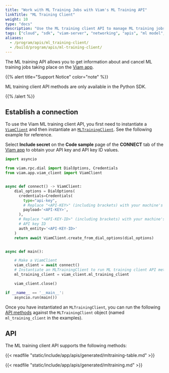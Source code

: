 ```yaml
---
title: "Work with ML Training Jobs with Viam's ML Training API"
linkTitle: "ML Training Client"
weight: 10
type: "docs"
description: "Use the ML training client API to manage ML training jobs taking place in Viam's cloud app."
tags: ["cloud", "sdk", "viam-server", "networking", "apis", "ml model", "ml"]
aliases:
  - /program/apis/ml_training-client/
  - /build/program/apis/ml-training-client/
---
```


The ML training API allows you to get information about and cancel ML training jobs taking place on the [Viam app](https://app.viam.com).

{{% alert title="Support Notice" color="note" %}}

ML training client API methods are only available in the Python SDK.

{{% /alert %}}

## Establish a connection

To use the Viam ML training client API, you first need to instantiate a [`ViamClient`](https://python.viam.dev/autoapi/viam/app/viam_client/index.html#viam.app.viam_client.ViamClient) and then instantiate an [`MLTrainingClient`](https://python.viam.dev/autoapi/viam/app/viam_client/index.html#viam.app.viam_client.ViamClient.ml_training_client).
See the following example for reference.

<!-- After sveltekit migration we should also be able to get a key from the UI-->

Select **Include secret** on the **Code sample** page of the **CONNECT** tab of the [Viam app](https://app.viam.com) to obtain your API key and API key ID values.

```python {class="line-numbers linkable-line-numbers"}
import asyncio

from viam.rpc.dial import DialOptions, Credentials
from viam.app.viam_client import ViamClient


async def connect() -> ViamClient:
    dial_options = DialOptions(
      credentials=Credentials(
        type="api-key",
        # Replace "<API-KEY>" (including brackets) with your machine's API key
        payload='<API-KEY>',
      ),
      # Replace "<API-KEY-ID>" (including brackets) with your machine's
      # API key ID
      auth_entity='<API-KEY-ID>'
    )
    return await ViamClient.create_from_dial_options(dial_options)


async def main():

    # Make a ViamClient
    viam_client = await connect()
    # Instantiate an MLTrainingClient to run ML training client API methods on
    ml_training_client = viam_client.ml_training_client

    viam_client.close()

if __name__ == '__main__':
    asyncio.run(main())
```

Once you have instantiated an `MLTrainingClient`, you can run the following [API methods](#api) against the `MLTrainingClient` object (named `ml_training_client` in the examples).

## API

The ML training client API supports the following methods:

{{< readfile "static/include/app/apis/generated/mltraining-table.md" >}}

{{< readfile "static/include/app/apis/generated/mltraining.md" >}}

